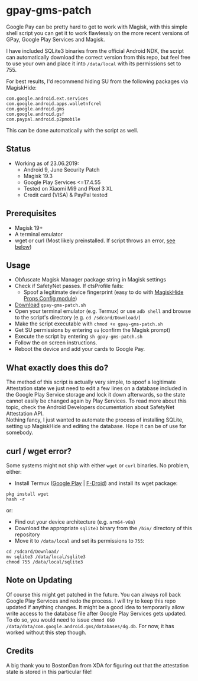 # gpay-gms-patch
Google Pay can be pretty hard to get to work with Magisk, with this simple shell script you can get it to work flawlessly on the more recent versions of GPay, Google Play Services and Magisk.

I have included SQLite3 binaries from the official Android NDK, the script can automatically download the correct version from this repo, but feel free to use your own and place it into `/data/local` with its permissions set to 755.

For best results, I'd recommend hiding SU from the following packages via MagiskHide:
```
com.google.android.ext.services
com.google.android.apps.walletnfcrel
com.google.android.gms
com.google.android.gsf
com.paypal.android.p2pmobile
```
This can be done automatically with the script as well.

## Status
- Working as of 23.06.2019:
  - Android 9, June Security Patch
  - Magisk 19.3
  - Google Play Services <=17.4.55
  - Tested on Xiaomi Mi9 and Pixel 3 XL
  - Credit card (VISA) & PayPal tested

## Prerequisites
- Magisk 19+
- A terminal emulator
- wget or curl (Most likely preinstalled. If script throws an error, [see below](#curl-wget-error))

## Usage
* Obfuscate Magisk Manager package string in Magisk settings
* Check if SafetyNet passes. If ctsProfile fails:
  * Spoof a legitimate device fingerprint (easy to do with [MagiskHide Props Config module](https://github.com/Magisk-Modules-Repo/MagiskHidePropsConf/blob/master/README.md#spoofing-devices-fingerprint-to-pass-the-ctsprofile-check))
* [Download](https://cdn.jsdelivr.net/gh/davidramiro/gpay-gms-patch@master/gpay-gms-patch.sh) `gpay-gms-patch.sh`
* Open your terminal emulator (e.g. Termux) or use `adb shell` and browse to the script's directory (e.g. `cd /sdcard/Download/`)
* Make the script executable with `chmod +x gpay-gms-patch.sh`
* Get SU permissions by entering `su` (confirm the Magisk prompt)
* Execute the script by entering `sh gpay-gms-patch.sh`
* Follow the on screen instructions.
* Reboot the device and add your cards to Google Pay.

## What exactly does this do?
The method of this script is actually very simple, to spoof a legitimate Attestation state we just need to edit a few lines on a database included in the Google Play Service storage and lock it down afterwards, so the state cannot easily be changed again by Play Services. To read more about this topic, check the Android Developers documentation about SafetyNet Attestation API.  
Nothing fancy, I just wanted to automate the process of installing SQLite, setting up MagiskHide and editing the database. Hope it can be of use for somebody.

## curl / wget error?
Some systems might not ship with either `wget` or `curl` binaries. No problem, either:
- Install Termux ([Google Play](https://play.google.com/store/apps/details?id=com.termux) | [F-Droid](https://f-droid.org/packages/com.termux/)) and install its wget package:
```
pkg install wget
hash -r
```

or:
- Find out your device architecture (e.g. `arm64-v8a`)
- Download the appropriate `sqlite3` binary from the `/bin/` directory of this repository
- Move it to `/data/local` and set its permissions to `755`:
```
cd /sdcard/Download/
mv sqlite3 /data/local/sqlite3
chmod 755 /data/local/sqlite3
```

## Note on Updating
Of course this might get patched in the future. You can always roll back Google Play Services and redo the process. I will try to keep this repo updated if anything changes.
It might be a good idea to temporarily allow write access to the database file after Google Play Services gets updated. To do so, you would need to issue `chmod 660 /data/data/com.google.android.gms/databases/dg.db`. For now, it has worked without this step though.

## Credits
A big thank you to BostonDan from XDA for figuring out that the attestation state is stored in this particular file!
